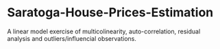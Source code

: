 # Saratoga-House-Prices-Estimation
 A linear model exercise of multicolinearity, auto-correlation, residual analysis and outliers/influencial observations.
